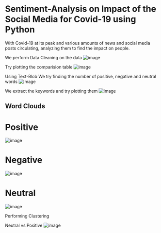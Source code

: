 # Sentiment-Analysis on Impact of the Social Media for Covid-19 using Python

With Covid-19 at its peak and various amounts of news and social media posts circulating, analyzing them to find the impact on people.

We perform Data Cleaning on the data
![image](https://github.com/boseshreea/Sentiment-Analysis-/assets/115404220/c5d259ed-98ec-4c4b-b6c2-1e3d84a58a9a)

Try plotting the comparision table
![image](https://github.com/boseshreea/Sentiment-Analysis-/assets/115404220/fc75a2e8-807b-4fa5-9c84-b42fe47748d6)

Using Text-Blob
We try finding the number of positive, negative and neutral words
![image](https://github.com/boseshreea/Sentiment-Analysis-/assets/115404220/3656e7a5-f363-4106-9a8b-0714077b2baf)

We extract the keywords and try plotting them
![image](https://github.com/boseshreea/Sentiment-Analysis-/assets/115404220/3bea7384-f921-4929-848b-336b445385af)

## Word Clouds 

# Positive
![image](https://github.com/boseshreea/Sentiment-Analysis-/assets/115404220/f9fb0eda-9590-4d65-99d5-377ae13323f8)

# Negative
![image](https://github.com/boseshreea/Sentiment-Analysis-/assets/115404220/04e8e20d-c618-48d2-8116-9b54f0ed84b3)

# Neutral
![image](https://github.com/boseshreea/Sentiment-Analysis-/assets/115404220/b2bdc193-9a51-436d-854c-6d218aa4878f)

Performing Clustering

Neutral vs Positive
![image](https://github.com/boseshreea/Sentiment-Analysis-/assets/115404220/9c76f4e4-9af7-4efb-9a58-5f8ed0b3eeb4)









